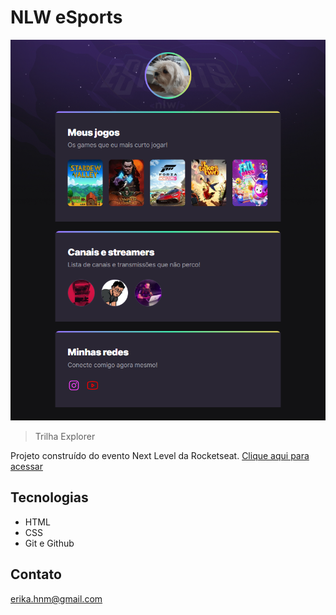 # NLW eSports 

![preview](./.github/preview.png)

> Trilha Explorer

Projeto construído do evento Next Level da Rocketseat. [Clique aqui para acessar](https://erikaharumi.github.io/nlw-trilha_explorer/)

## Tecnologias 

- HTML
- CSS
- Git e Github

## Contato

erika.hnm@gmail.com